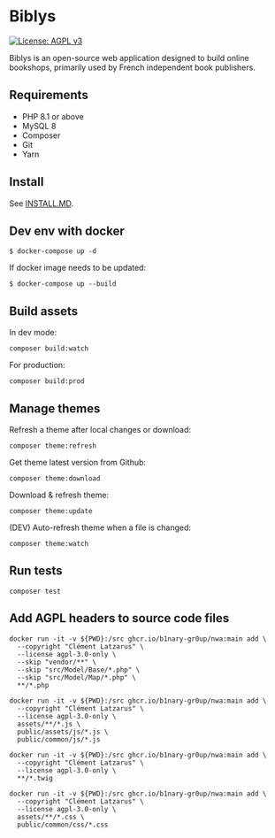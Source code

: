 # Biblys

[![License: AGPL v3](https://img.shields.io/badge/License-AGPL%20v3-blue.svg)](http://www.gnu.org/licenses/agpl-3.0)

Biblys is an open-source web application designed to build online bookshops,
primarily used by French independent book publishers.

## Requirements

- PHP 8.1 or above
- MySQL 8
- Composer
- Git
- Yarn

## Install

See [INSTALL.MD](./INSTALL.md).

## Dev env with docker

```
$ docker-compose up -d
```

If docker image needs to be updated:

```
$ docker-compose up --build
```

## Build assets

In dev mode:

```console
composer build:watch
```

For production:

```console
composer build:prod
```

## Manage themes

Refresh a theme after local changes or download:

```console
composer theme:refresh
```

Get theme latest version from Github:

```console
composer theme:download
```

Download & refresh theme:

```console
composer theme:update
```

(DEV) Auto-refresh theme when a file is changed:

```console
composer theme:watch
```

## Run tests

```console
composer test
```

## Add AGPL headers to source code files

```shell
docker run -it -v ${PWD}:/src ghcr.io/b1nary-gr0up/nwa:main add \
  --copyright "Clément Latzarus" \
  --license agpl-3.0-only \
  --skip "vendor/**" \
  --skip "src/Model/Base/*.php" \
  --skip "src/Model/Map/*.php" \
  **/*.php
```

```shell
docker run -it -v ${PWD}:/src ghcr.io/b1nary-gr0up/nwa:main add \
  --copyright "Clément Latzarus" \
  --license agpl-3.0-only \
  assets/**/*.js \
  public/assets/js/*.js \
  public/common/js/*.js
```

```shell
docker run -it -v ${PWD}:/src ghcr.io/b1nary-gr0up/nwa:main add \
  --copyright "Clément Latzarus" \
  --license agpl-3.0-only \
  **/*.twig
```

```shell
docker run -it -v ${PWD}:/src ghcr.io/b1nary-gr0up/nwa:main add \
  --copyright "Clément Latzarus" \
  --license agpl-3.0-only \
  assets/**/*.css \
  public/common/css/*.css
```